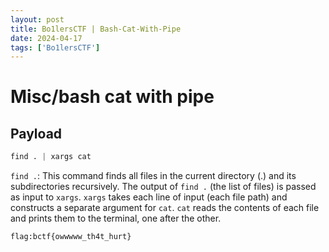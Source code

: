 ```yaml
---
layout: post
title: Bo1lersCTF | Bash-Cat-With-Pipe
date: 2024-04-17
tags: ['Bo1lersCTF']
---
```

# Misc/bash cat with pipe


## Payload

```python
find . | xargs cat

```
```find .```: This command finds all files in the current directory (.) and its subdirectories recursively.
The output of ```find .``` (the list of files) is passed as input to ```xargs```.
```xargs``` takes each line of input (each file path) and constructs a separate argument for ```cat```.
```cat``` reads the contents of each file and prints them to the terminal, one after the other.

```flag:bctf{owwwww_th4t_hurt}```